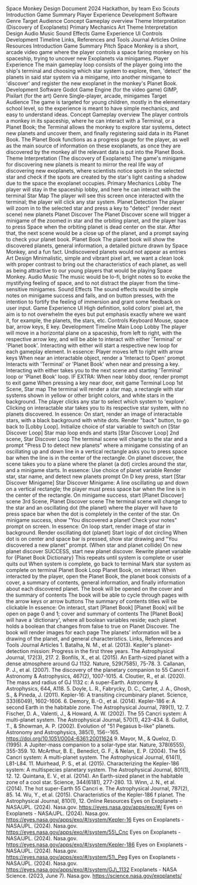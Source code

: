 Space Monkey Design Document 2024 Hackathon, by team Exo Scouts Introduction Game Summary Player Experience Development Software Genre Target Audience Concept Gameplay overview Theme Interpretation (Discovery of Exoplanets) Primary Mechanics Art Theme Interpretation Design Audio Music Sound Effects Game Experience UI Controls Development Timeline Links, References and Tools Journal Articles Online Resources Introduction Game Summary Pitch Space Monkey is a short, arcade video game where the player controls a space faring monkey on his spaceship, trying to uncover new Exoplanets via minigames. Player Experience The main gameplay loop consists of the player going into the ship's terminal and choosing which star system to explore, then, 'detect' the planets in said star system via a minigame, into another minigame to 'discover' and register the new exoplanet in the monkey's Planet Book. Development Software Godot Game Engine (for the video game) GIMP, Pixilart (for the art) Genre Single-player, arcade, minigames Target Audience The game is targeted for young children, mostly in the elementary school level, so the experience is meant to have simple mechanics, and easy to understand ideas. Concept Gameplay overview The player controls a monkey in its spaceship, where he can interact with a Terminal, or a Planet Book; the Terminal allows the monkey to explore star systems, detect new planets and uncover them, and finally registering said data in its Planet Book. The Planet Book functions as a progress gauge for the player, as well as the main source of information on these exoplanets, as once they are discovered by the monkey all the relevant data is put into the Planet Book. Theme Interpretation (The discovery of Exoplanets) The game's minigame for discovering new planets is meant to mirror the real life way of discovering new exoplanets, where scientists notice spots in the selected star and check if the spots are created by the star's light casting a shadow due to the space the exoplanet occupies. Primary Mechanics Lobby The player will stay in the spaceship lobby, and here he can interact with the terminal Star Map The player will see this screen once interacted with the terminal; the player will click any star system. Planet Detection The player will zoom in to the selected star and press a key to "detect" (render next scene) new planets Planet Discover The Planet Discover scene will trigger a minigame of the zoomed in star and the orbiting planet, and the player has to press Space when the orbiting planet is dead center on the star. After that, the next scene would be a close up of the planet, and a prompt saying to check your planet book. Planet Book The planet book will show the discovered planets, general information, a detailed picture drawn by Space Monkey, and a fun fact. Undiscovered planets would not appear as entries Art Design Minimalistic, simple and vibrant pixel art, we want a clean look with proper contrast to bring out the characteristics of each planet, as well as being attractive to our young players that would be playing Space Monkey. Audio Music The music would be lo-fi, bright notes so to evoke the mystifying feeling of space, and to not distract the player from the time-sensitive minigames. Sound Effects The sound effects would be simple notes on minigame success and fails, and on button presses, with the intention to fortify the feeling of immersion and grant some feedback on user input. Game Experience UI High definition, solid colors' pixel art, the aim is to not overwhelm the eyes but put emphasis exactly where we want it, for example, the planets, the stars, etc. Controls Keyboard Mouse, space bar, arrow keys, E key. Development Timeline Main Loop Lobby The player will move in a horizontal plane on a spaceship, from left to right, with the respective arrow key, and will be able to interact with either 'Terminal' or 'Planet book'. Interacting with either will start a respective new loop for each gameplay element. In essence: Player moves left to right with arrow keys When near an interactable object, render a 'Interact to Open' prompt Interacts with 'Terminal' or 'Planet Book' when near and pressing a key. Interacting with either takes you to the next scene and starting 'Terminal' loop or 'Planet Book' loop. IF EXTRA: When near lobby door, render prompt to exit game When pressing a key near door, exit game Terminal Loop 1st Scene, Star map The terminal will render a star map, a rectangle with star systems shown in yellow or other bright colors, and white stars in the background. The player clicks any star to select which system to 'explore'. Clicking on interactable star takes you to its respective star system, with no planets discovered. In essence: On start, render an image of interactable stars, with a black background with white dots. Render "back" button, to go back to \[Lobby Loop\]. Initialize choice of star variable to switch on \[Star Discover Loop\] Star map loop ends and starts \[Star Discover Loop\] 2nd scene, Star Discover Loop The terminal scene will change to the star and a prompt "Press D to detect new planets" where a minigame consisting of an oscillating up and down line in a vertical rectangle asks you to press space bar when the line is in the center of the rectangle. On planet discover, the scene takes you to a plane where the planet (a dot) circles around the star, and a minigame starts. In essence: Use choice of planet variable Render star, star name, and detect new planets prompt On D key press, start \[Star Discover Minigame\] Star Discover Minigame: A line oscillating up and down on a vertical rectangle; the player must press space bar when the line is in the center of the rectangle. On minigame success, start \[Planet Discover\] scene 3rd Scene, Planet Discover scene The terminal scene will change to the star and an oscillating dot (the planet) where the player will have to press space bar when the dot is completely in the center of the star. On minigame success, show "You discovered a planet! Check your notes" prompt on screen. In essence: On loop start, render image of star in background. Render oscillating dot (planet) Start logic of dot circling When dot is on center and space bar is pressed, show star drawing and "You discovered a new planet" prompt. (When star and planet collide) On new planet discover SUCCESS, start new planet discover. Rewrite planet variable for {Planet Book Dictionary} This repeats until system is complete or user quits out When system is complete, go back to terminal Mark star system as complete on terminal Planet Book Loop Planet Book, on interact When interacted by the player, open the Planet Book, the planet book consists of a cover, a summary of contents, general information, and finally information about each discovered planet. The book will be opened on the cover and the summary of contents The book will be able to cycle through pages with the arrow keys or arrow buttons The summary of contents titles will be clickable In essence: On interact, start \[Planet Book\] \[Planet Book\] will be open on page 0 and 1; cover and summary of contents The \[Planet Book\] will have a 'dictionary', where all boolean variables reside; each planet holds a boolean that changes from false to true on Planet Discover. The book will render images for each page The planets' information will be a drawing of the planet, and general characteristics. Links, References and Tools Journal Articles 1. Batalha, N. M., et al. (2013). Kepler's planet-detection mission: Progress in the first three years. The Astrophysical Journal, 172(3), 217. 2. Bonfils, X., et al. (2015). An Earth-sized planet with a dense atmosphere around GJ 1132. Nature, 529(7585), 75-78. 3. Callanan, P. J., et al. (2007). The discovery of the planetary companion to 55 Cancri f. Astronomy & Astrophysics, 467(2), 1007-1015. 4. Cloutier, R., et al. (2020). The mass and radius of GJ 1132 c: A super-Earth. Astronomy & Astrophysics, 644, A118. 5. Doyle, L. R., Fabrycky, D. C., Carter, J. A., Ghosh, S., & Pineda, J. (2011). Kepler-16: A transiting circumbinary planet. Science, 333(6049), 1602-1606. 6. Demory, B.-O., et al. (2014). Kepler-186 e: A second Earth in the habitable zone. The Astrophysical Journal, 789(1), 12. 7. Fischer, D. A., Valenti, J., & Howard, A. W. (2002). The 55 Cancri system: A multi-planet system. The Astrophysical Journal, 570(1), 423-434. 8. Guillot, T., & Showman, A. P. (2002). Evolution of "51 Pegasus b-like" planets. Astronomy and Astrophysics, 385(1), 156--165. https://doi.org/10.1051/0004-6361:20011624 9. Mayor, M., & Queloz, D. (1995). A Jupiter-mass companion to a solar-type star. Nature, 378(6555), 355-359. 10. McArthur, B. E., Benedict, G. F., & Nelan, E. P. (2004). The 55 Cancri system: A multi-planet system. The Astrophysical Journal, 614(1), L81-L84. 11. Muirhead, P. S., et al. (2015). Characterizing the Kepler-186 system: A multispecies planetary system. The Astrophysical Journal, 801(1), 12. 12. Quintana, E. V., et al. (2014). An Earth-sized planet in the habitable zone of a cool star. Science, 344(6181), 277-280. 13. Winn, J. N., et al. (2014). The hot super-Earth 55 Cancri e. The Astrophysical Journal, 787(2), 85. 14. Wu, Y., et al. (2015). Characteristics of the Kepler-186 f planet. The Astrophysical Journal, 810(1), 12. Online Resources Eyes on Exoplanets - NASA/JPL. (2024). Nasa.gov. https://eyes.nasa.gov/apps/exo/#/ Eyes on Exoplanets - NASA/JPL. (2024). Nasa.gov. https://eyes.nasa.gov/apps/exo/#/system/Kepler-16 Eyes on Exoplanets - NASA/JPL. (2024). Nasa.gov. https://eyes.nasa.gov/apps/exo/#/system/55\_Cnc Eyes on Exoplanets - NASA/JPL. (2024). Nasa.gov. https://eyes.nasa.gov/apps/exo/#/system/Kepler-186 Eyes on Exoplanets - NASA/JPL. (2024). Nasa.gov. https://eyes.nasa.gov/apps/exo/#/system/51\_Peg Eyes on Exoplanets - NASA/JPL. (2024). Nasa.gov. https://eyes.nasa.gov/apps/exo/#/system/GJ\_1132 Exoplanets - NASA Science. (2023, June 7). Nasa.gov. https://science.nasa.gov/exoplanets/
